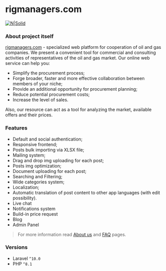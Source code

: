 # rigmanagers.com

[![N|Solid](https://rigmanagers.com/icons/readme-logo.png)](https://rigmanagers.com)

### About project itself
[rigmanagers.com](https://rigmanagers.com) - specialized web platform for cooperation of oil and gas companies. 
We present a convenient tool for commercial and consulting activities of representatives of the oil and gas market.
Our online web service can help you:
- Simplify the procurement process;
- Forge broader, faster and more effective collaboration between members of your niche;
- Provide an additional opportunity for procurement planning;
- Reduce potential procurement costs;
- Increase the level of sales.

Also, our resource can act as a tool for analyzing the market, available offers and their prices.

### Features

- Default and social authentication;
- Responsive frontend;
- Posts bulk importing via XLSX file;
- Mailing system;
- Drag and drop img uploading for each post;
- Posts img optimization;
- Document uploading for each post;
- Searching and Filtering;
- Wide categories system;
- Localization;
- Automatic translation of post content to other app languages (with edit possibility).
- Live chat
- Notifications system
- Build-in price request
- Blog
- Admin Panel

> For more information read [About us](https://rigmanagers.com/about) and [FAQ](https://rigmanagers.com/faq) pages.

### Versions
- Laravel `^10.0` 
- PHP `^8.1`
